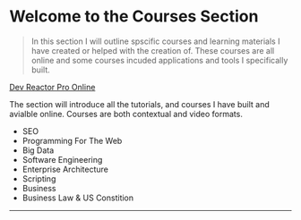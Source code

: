 
# Welcome to the Courses Section

> In this section I will outline spscific courses and learning materials I have created or helped with the creation of. These courses are all online and some courses incuded applications and tools I specifically built.

[Dev Reactor Pro Online](https://devreactor.pro)

The section will introduce all the tutorials, and courses I have built and avialble online. Courses are both contextual and video formats.

- SEO
- Programming For The Web
- Big Data
- Software Engineering
- Enterprise Architecture
- Scripting
- Business
- Business Law & US Constition

---
